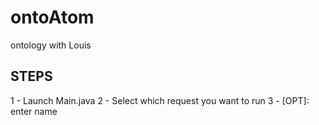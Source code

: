 # ontoAtom
ontology with Louis
## STEPS
1 - Launch Main.java
2 - Select which request you want to run
3 - [OPT]: enter name 
